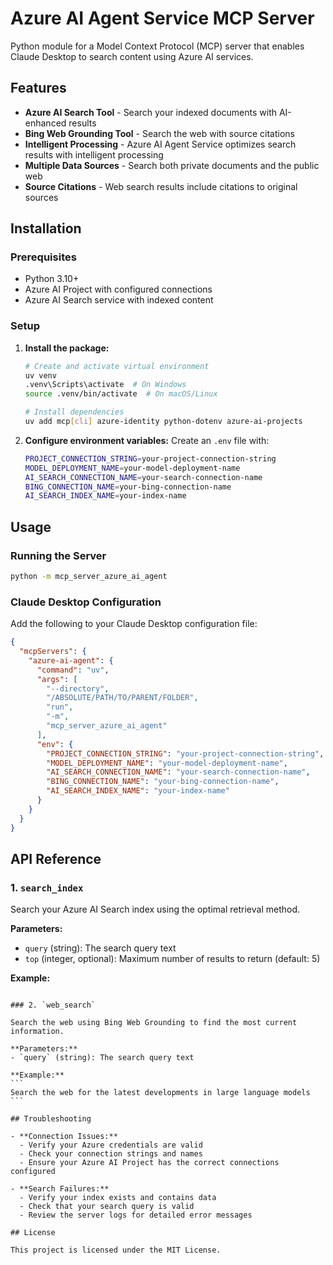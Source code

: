 # Azure AI Agent Service MCP Server

Python module for a Model Context Protocol (MCP) server that enables Claude Desktop to search content using Azure AI services.

## Features

- **Azure AI Search Tool** - Search your indexed documents with AI-enhanced results
- **Bing Web Grounding Tool** - Search the web with source citations
- **Intelligent Processing** - Azure AI Agent Service optimizes search results with intelligent processing
- **Multiple Data Sources** - Search both private documents and the public web
- **Source Citations** - Web search results include citations to original sources

## Installation

### Prerequisites
- Python 3.10+
- Azure AI Project with configured connections
- Azure AI Search service with indexed content

### Setup

1. **Install the package:**
   ```bash
   # Create and activate virtual environment
   uv venv
   .venv\Scripts\activate  # On Windows
   source .venv/bin/activate  # On macOS/Linux

   # Install dependencies
   uv add mcp[cli] azure-identity python-dotenv azure-ai-projects
   ```

2. **Configure environment variables:**
   Create an `.env` file with:
   ```bash
   PROJECT_CONNECTION_STRING=your-project-connection-string
   MODEL_DEPLOYMENT_NAME=your-model-deployment-name
   AI_SEARCH_CONNECTION_NAME=your-search-connection-name
   BING_CONNECTION_NAME=your-bing-connection-name
   AI_SEARCH_INDEX_NAME=your-index-name
   ```

## Usage

### Running the Server

```bash
python -m mcp_server_azure_ai_agent
```

### Claude Desktop Configuration

Add the following to your Claude Desktop configuration file:

```json
{
  "mcpServers": {
    "azure-ai-agent": {
      "command": "uv",
      "args": [
        "--directory",
        "/ABSOLUTE/PATH/TO/PARENT/FOLDER",
        "run",
        "-m",
        "mcp_server_azure_ai_agent"
      ],
      "env": {
        "PROJECT_CONNECTION_STRING": "your-project-connection-string",
        "MODEL_DEPLOYMENT_NAME": "your-model-deployment-name",
        "AI_SEARCH_CONNECTION_NAME": "your-search-connection-name",
        "BING_CONNECTION_NAME": "your-bing-connection-name",
        "AI_SEARCH_INDEX_NAME": "your-index-name"
      }
    }
  }
}
```

## API Reference

### 1. `search_index`

Search your Azure AI Search index using the optimal retrieval method.

**Parameters:**
- `query` (string): The search query text
- `top` (integer, optional): Maximum number of results to return (default: 5)

**Example:**
````

### 2. `web_search`

Search the web using Bing Web Grounding to find the most current information.

**Parameters:**
- `query` (string): The search query text

**Example:**
```
Search the web for the latest developments in large language models
```

## Troubleshooting

- **Connection Issues:**
  - Verify your Azure credentials are valid
  - Check your connection strings and names
  - Ensure your Azure AI Project has the correct connections configured

- **Search Failures:**
  - Verify your index exists and contains data
  - Check that your search query is valid
  - Review the server logs for detailed error messages

## License

This project is licensed under the MIT License.
